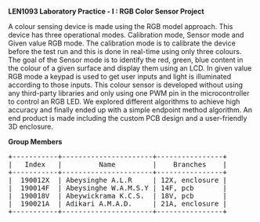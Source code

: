 **LEN1093 Laboratory Practice - I : RGB Color Sensor Project**

A colour sensing device is made using the RGB model approach. This device has three operational modes. Calibration mode, Sensor mode and Given value RGB mode. The calibration mode is to calibrate the device before the test run and this is done in real-time using only three colours. The goal of the Sensor mode is to identify the red, green, blue content in the colour of a given surface and display them using an LCD. In given value RGB mode
a keypad is used to get user inputs and light is illuminated according to those inputs. This colour sensor is developed without using any third-party libraries and only using one PWM pin in the microcontroller to control an RGB LED. We explored different algorithms to achieve high accuracy and finally ended up with a simple endpoint method algorithm. An end product is made including the custom PCB design and a user-friendly 3D enclosure.

**Group Members**

<pre>
+-----------+----------------------+----------------+  
|   Index   |         Name         |    Branches    |  
+-----------+----------------------+----------------+
|  190012X  | Abeysinghe A.L.R     | 12X, enclosure |
|  190014F  | Abeysinghe W.A.M.S.Y | 14F, pcb       |  
|  190018V  | Abeywickrama K.C.S.  | 18V, pcb       |  
|  190021A  | Adikari A.M.A.D.     | 21A, enclosure |  
+-----------+----------------------+----------------+  
</pre>
